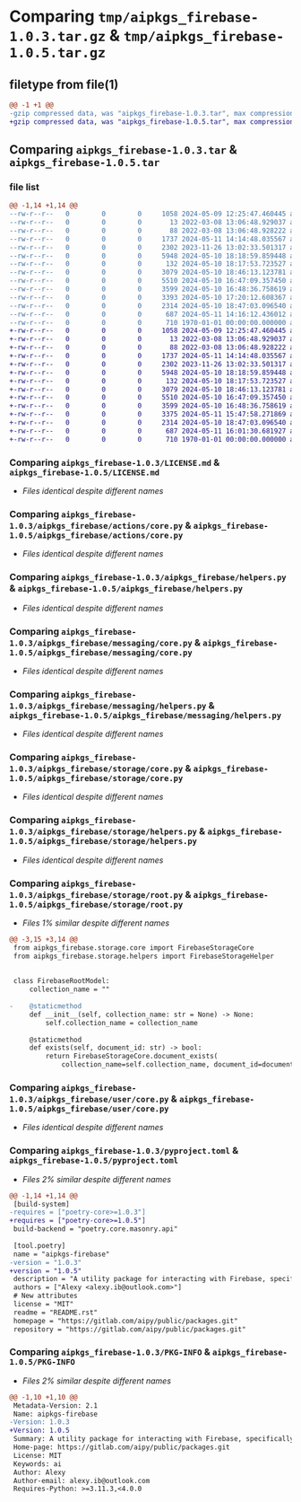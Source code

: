 # Comparing `tmp/aipkgs_firebase-1.0.3.tar.gz` & `tmp/aipkgs_firebase-1.0.5.tar.gz`

## filetype from file(1)

```diff
@@ -1 +1 @@
-gzip compressed data, was "aipkgs_firebase-1.0.3.tar", max compression
+gzip compressed data, was "aipkgs_firebase-1.0.5.tar", max compression
```

## Comparing `aipkgs_firebase-1.0.3.tar` & `aipkgs_firebase-1.0.5.tar`

### file list

```diff
@@ -1,14 +1,14 @@
--rw-r--r--   0        0        0     1058 2024-05-09 12:25:47.460445 aipkgs_firebase-1.0.3/LICENSE.md
--rw-r--r--   0        0        0       13 2022-03-08 13:06:48.929037 aipkgs_firebase-1.0.3/README.rst
--rw-r--r--   0        0        0       88 2022-03-08 13:06:48.928222 aipkgs_firebase-1.0.3/aipkgs_firebase/__init__.py
--rw-r--r--   0        0        0     1737 2024-05-11 14:14:48.035567 aipkgs_firebase-1.0.3/aipkgs_firebase/actions/core.py
--rw-r--r--   0        0        0     2302 2023-11-26 13:02:33.501317 aipkgs_firebase-1.0.3/aipkgs_firebase/helpers.py
--rw-r--r--   0        0        0     5948 2024-05-10 18:18:59.859448 aipkgs_firebase-1.0.3/aipkgs_firebase/messaging/core.py
--rw-r--r--   0        0        0      132 2024-05-10 18:17:53.723527 aipkgs_firebase-1.0.3/aipkgs_firebase/messaging/enums.py
--rw-r--r--   0        0        0     3079 2024-05-10 18:46:13.123781 aipkgs_firebase-1.0.3/aipkgs_firebase/messaging/helpers.py
--rw-r--r--   0        0        0     5510 2024-05-10 16:47:09.357450 aipkgs_firebase-1.0.3/aipkgs_firebase/storage/core.py
--rw-r--r--   0        0        0     3599 2024-05-10 16:48:36.758619 aipkgs_firebase-1.0.3/aipkgs_firebase/storage/helpers.py
--rw-r--r--   0        0        0     3393 2024-05-10 17:20:12.608367 aipkgs_firebase-1.0.3/aipkgs_firebase/storage/root.py
--rw-r--r--   0        0        0     2314 2024-05-10 18:47:03.096540 aipkgs_firebase-1.0.3/aipkgs_firebase/user/core.py
--rw-r--r--   0        0        0      687 2024-05-11 14:16:12.436012 aipkgs_firebase-1.0.3/pyproject.toml
--rw-r--r--   0        0        0      710 1970-01-01 00:00:00.000000 aipkgs_firebase-1.0.3/PKG-INFO
+-rw-r--r--   0        0        0     1058 2024-05-09 12:25:47.460445 aipkgs_firebase-1.0.5/LICENSE.md
+-rw-r--r--   0        0        0       13 2022-03-08 13:06:48.929037 aipkgs_firebase-1.0.5/README.rst
+-rw-r--r--   0        0        0       88 2022-03-08 13:06:48.928222 aipkgs_firebase-1.0.5/aipkgs_firebase/__init__.py
+-rw-r--r--   0        0        0     1737 2024-05-11 14:14:48.035567 aipkgs_firebase-1.0.5/aipkgs_firebase/actions/core.py
+-rw-r--r--   0        0        0     2302 2023-11-26 13:02:33.501317 aipkgs_firebase-1.0.5/aipkgs_firebase/helpers.py
+-rw-r--r--   0        0        0     5948 2024-05-10 18:18:59.859448 aipkgs_firebase-1.0.5/aipkgs_firebase/messaging/core.py
+-rw-r--r--   0        0        0      132 2024-05-10 18:17:53.723527 aipkgs_firebase-1.0.5/aipkgs_firebase/messaging/enums.py
+-rw-r--r--   0        0        0     3079 2024-05-10 18:46:13.123781 aipkgs_firebase-1.0.5/aipkgs_firebase/messaging/helpers.py
+-rw-r--r--   0        0        0     5510 2024-05-10 16:47:09.357450 aipkgs_firebase-1.0.5/aipkgs_firebase/storage/core.py
+-rw-r--r--   0        0        0     3599 2024-05-10 16:48:36.758619 aipkgs_firebase-1.0.5/aipkgs_firebase/storage/helpers.py
+-rw-r--r--   0        0        0     3375 2024-05-11 15:47:58.271869 aipkgs_firebase-1.0.5/aipkgs_firebase/storage/root.py
+-rw-r--r--   0        0        0     2314 2024-05-10 18:47:03.096540 aipkgs_firebase-1.0.5/aipkgs_firebase/user/core.py
+-rw-r--r--   0        0        0      687 2024-05-11 16:01:30.681927 aipkgs_firebase-1.0.5/pyproject.toml
+-rw-r--r--   0        0        0      710 1970-01-01 00:00:00.000000 aipkgs_firebase-1.0.5/PKG-INFO
```

### Comparing `aipkgs_firebase-1.0.3/LICENSE.md` & `aipkgs_firebase-1.0.5/LICENSE.md`

 * *Files identical despite different names*

### Comparing `aipkgs_firebase-1.0.3/aipkgs_firebase/actions/core.py` & `aipkgs_firebase-1.0.5/aipkgs_firebase/actions/core.py`

 * *Files identical despite different names*

### Comparing `aipkgs_firebase-1.0.3/aipkgs_firebase/helpers.py` & `aipkgs_firebase-1.0.5/aipkgs_firebase/helpers.py`

 * *Files identical despite different names*

### Comparing `aipkgs_firebase-1.0.3/aipkgs_firebase/messaging/core.py` & `aipkgs_firebase-1.0.5/aipkgs_firebase/messaging/core.py`

 * *Files identical despite different names*

### Comparing `aipkgs_firebase-1.0.3/aipkgs_firebase/messaging/helpers.py` & `aipkgs_firebase-1.0.5/aipkgs_firebase/messaging/helpers.py`

 * *Files identical despite different names*

### Comparing `aipkgs_firebase-1.0.3/aipkgs_firebase/storage/core.py` & `aipkgs_firebase-1.0.5/aipkgs_firebase/storage/core.py`

 * *Files identical despite different names*

### Comparing `aipkgs_firebase-1.0.3/aipkgs_firebase/storage/helpers.py` & `aipkgs_firebase-1.0.5/aipkgs_firebase/storage/helpers.py`

 * *Files identical despite different names*

### Comparing `aipkgs_firebase-1.0.3/aipkgs_firebase/storage/root.py` & `aipkgs_firebase-1.0.5/aipkgs_firebase/storage/root.py`

 * *Files 1% similar despite different names*

```diff
@@ -3,15 +3,14 @@
 from aipkgs_firebase.storage.core import FirebaseStorageCore
 from aipkgs_firebase.storage.helpers import FirebaseStorageHelper
 
 
 class FirebaseRootModel:
     collection_name = ""
 
-    @staticmethod
     def __init__(self, collection_name: str = None) -> None:
         self.collection_name = collection_name
 
     @staticmethod
     def exists(self, document_id: str) -> bool:
         return FirebaseStorageCore.document_exists(
             collection_name=self.collection_name, document_id=document_id
```

### Comparing `aipkgs_firebase-1.0.3/aipkgs_firebase/user/core.py` & `aipkgs_firebase-1.0.5/aipkgs_firebase/user/core.py`

 * *Files identical despite different names*

### Comparing `aipkgs_firebase-1.0.3/pyproject.toml` & `aipkgs_firebase-1.0.5/pyproject.toml`

 * *Files 2% similar despite different names*

```diff
@@ -1,14 +1,14 @@
 [build-system]
-requires = ["poetry-core>=1.0.3"]
+requires = ["poetry-core>=1.0.5"]
 build-backend = "poetry.core.masonry.api"
 
 [tool.poetry]
 name = "aipkgs-firebase"
-version = "1.0.3"
+version = "1.0.5"
 description = "A utility package for interacting with Firebase, specifically Firestore, in a more streamlined and efficient manner."
 authors = ["Alexy <alexy.ib@outlook.com>"]
 # New attributes
 license = "MIT"
 readme = "README.rst"
 homepage = "https://gitlab.com/aipy/public/packages.git"
 repository = "https://gitlab.com/aipy/public/packages.git"
```

### Comparing `aipkgs_firebase-1.0.3/PKG-INFO` & `aipkgs_firebase-1.0.5/PKG-INFO`

 * *Files 2% similar despite different names*

```diff
@@ -1,10 +1,10 @@
 Metadata-Version: 2.1
 Name: aipkgs-firebase
-Version: 1.0.3
+Version: 1.0.5
 Summary: A utility package for interacting with Firebase, specifically Firestore, in a more streamlined and efficient manner.
 Home-page: https://gitlab.com/aipy/public/packages.git
 License: MIT
 Keywords: ai
 Author: Alexy
 Author-email: alexy.ib@outlook.com
 Requires-Python: >=3.11.3,<4.0.0
```

